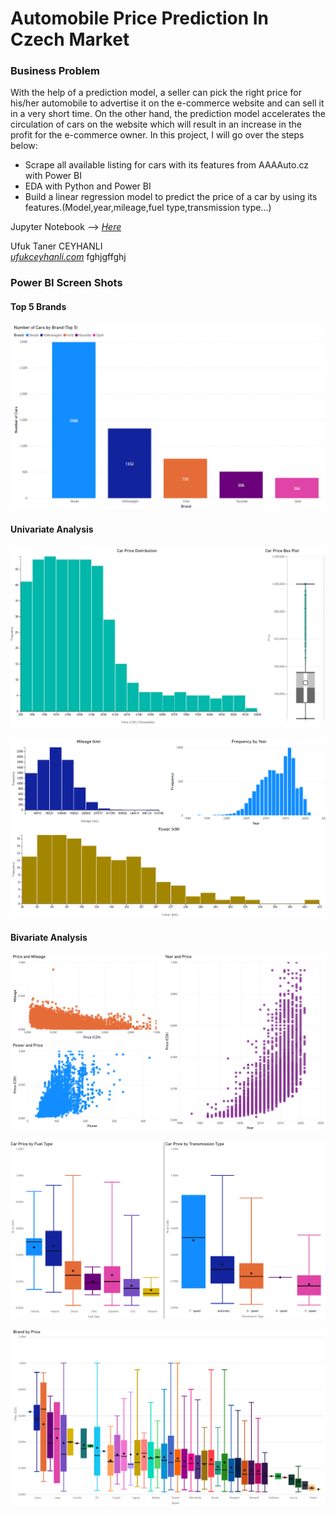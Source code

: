 # Automobile Price Prediction In Czech Market

### Business Problem
With the help of a prediction model, a seller can pick the right price for his/her automobile to advertise it on the e-commerce website and can sell it in a very short time. On the other hand, the prediction model accelerates the circulation of cars on the website which will result in an increase in the profit for the e-commerce owner. In this project, I will go over the steps below:

- Scrape all available listing for cars with its features from AAAAuto.cz with Power BI
- EDA with Python and Power BI
- Build a linear regression model to predict the price of a car by using its features.(Model,year,mileage,fuel type,transmission type...) 

Jupyter Notebook --> [*Here*](https://github.com/tanerceyhanli/Automobile_Price_Prediction_In_Czech_Market/blob/main/Automobile_Price_Prediction_In_Czech_Market.ipynb)

Ufuk Taner CEYHANLI <br>
[*ufukceyhanli.com*](https://ufukceyhanli.com)
fghjgffghj

### Power BI Screen Shots

#### Top 5 Brands
<p align="center"> <img src="https://github.com/tanerceyhanli/Automobile_Price_Prediction_In_Czech_Market/blob/main/readme_sources/1_Number_of_cars_by_brand.png"> </p>

#### Univariate Analysis
<p align="center"> <img src="https://github.com/tanerceyhanli/Automobile_Price_Prediction_In_Czech_Market/blob/main/readme_sources/2_Car_Price_Distribution.png"> </p>
<p align="center"> <img src="https://github.com/tanerceyhanli/Automobile_Price_Prediction_In_Czech_Market/blob/main/readme_sources/3_Univariate.png"> </p>

#### Bivariate Analysis
<p align="center"> <img src="https://github.com/tanerceyhanli/Automobile_Price_Prediction_In_Czech_Market/blob/main/readme_sources/4_Bivariate.png"> </p>
<p align="center"> <img src="https://github.com/tanerceyhanli/Automobile_Price_Prediction_In_Czech_Market/blob/main/readme_sources/5_Bivariate_2.png"> </p>
<p align="center"> <img src="https://github.com/tanerceyhanli/Automobile_Price_Prediction_In_Czech_Market/blob/main/readme_sources/6_Bivariate_3.png"> </p>
